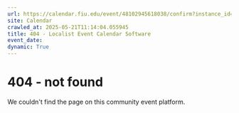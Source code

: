 ```yaml
---
url: https://calendar.fiu.edu/event/48102945618038/confirm?instance_id=48102945648778&return=https%3A%2F%2Fcalendar.fiu.edu%2Fcalendar%3Fevent_types%255B%255D%3D121722
site: Calendar
crawled_at: 2025-05-21T11:14:04.055945
title: 404 - Localist Event Calendar Software
event_date: 
dynamic: True
---
```


# 404 - not found
We couldn't find the page on this community event platform.
